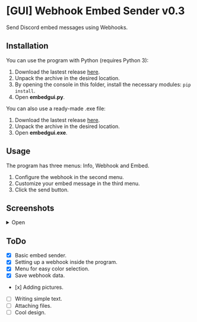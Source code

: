 # [GUI] Webhook Embed Sender v0.3
Send Discord embed messages using Webhooks.

## Installation
You can use the program with Python (requires Python 3):
1. Download the lastest release [here](https://github.com/FrachlitzStudio/GUI-Webhook-Embed-Sender/releases).
2. Unpack the archive in the desired location.
3. By opening the console in this folder, install the necessary modules: `pip install`.
4. Open **embedgui.py**.

You can also use a ready-made .exe file:
1. Download the lastest release [here](https://github.com/FrachlitzStudio/GUI-Webhook-Embed-Sender/releases).
2. Unpack the archive in the desired location.
3. Open **embedgui.exe**.

## Usage
The program has three menus: Info, Webhook and Embed.
1. Configure the webhook in the second menu.
2. Customize your embed message in the third menu.
3. Click the send button.

## Screenshots
<details> 
  <summary>Open</summary>

![webhook menu](https://i.imgur.com/tLBJi8p.png)

![embed menu](https://i.imgur.com/N4f3zZ0.png)
</details>

## ToDo
- [x] Basic embed sender.
- [x] Setting up a webhook inside the program.
- [x] Menu for easy color selection.
- [x] Save webhook data.
- [х] Adding pictures.
- [ ] Writing simple text.
- [ ] Attaching files.
- [ ] Cool design.
